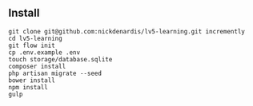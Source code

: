 ## Install

    git clone git@github.com:nickdenardis/lv5-learning.git incremently
    cd lv5-learning
    git flow init
    cp .env.example .env
    touch storage/database.sqlite
    composer install
    php artisan migrate --seed
    bower install
    npm install
    gulp
